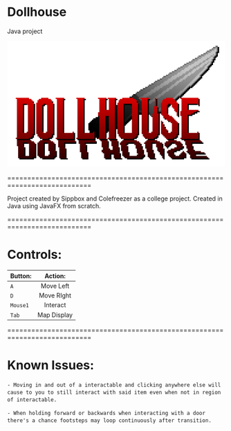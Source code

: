 # Dollhouse
Java project

![alt text](https://github.com/Colefreezer/Dollhouse/blob/main/src/main/resources/Images/LogoCredits.png "Dollhouse")

===========================================================================

Project created by Sippbox and Colefreezer as a college project.
Created in Java using JavaFX from scratch.

===========================================================================

# Controls:
| Button:               | Action:       |
| --------------------- |:-------------:|
| `A`              | Move Left          |
| `D`              | Move RIght         |
| `Mouse1`         | Interact           |
| `Tab`            | Map Display        |

===========================================================================

# Known Issues:
`- Moving in and out of a interactable and clicking anywhere else will cause to you to still interact with said item even when not in region of interactable.`

`- When holding forward or backwards when interacting with a door there's a chance footsteps may loop continuously after transition.`

